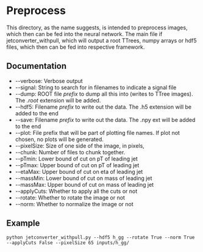 # Preprocess
This directory, as the name suggests, is intended to preprocess images,
which then can be fed into the neural network.
The main file if jetconverter_withpull, which will output a root TTrees, numpy arrays or hdf5 files,
which then can be fed into respective framework.

## Documentation
* --verbose: Verbose output
* --signal: String to search for in filenames to indicate a signal file
* --dump: ROOT file *prefix* to dump all this into (writes to TTree images). The *.root* extension will be added.
* --hdf5: Filename *prefix* to write out the data. The .h5 extension will be added to the end
* --save: Filename *prefix* to write out the data. The .npy ext will be added to the end
* --plot: File prefix that will be part of plotting file names. If plot not chosen, no plots will be generated.
* --pixelSize: Size of one side of the image, in pixels,
* --chunk: Number of files to chunk together.
* --pTmin: Lower bound of cut on pT of leading jet
* --pTmax: Upper bound of cut on pT of leading jet
* --etaMax: Upper bound of cut on eta of leading jet
* --massMin: Lower bound of cut on mass of leading jet
* --massMax: Upper bound of cut on mass of leading jet
* --applyCuts: Whether to apply all the cuts or not
* --rotate: Whether to rotate the image or not
* --norm: Whether to normalize the image or not

## Example
```
python jetconverter_withpull.py --hdf5 h_gg --rotate True --norm True --applyCuts False --pixelSize 65 inputs/h_gg/
```